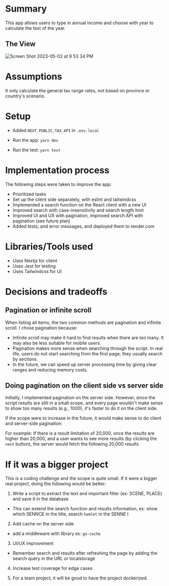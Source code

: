 # Summary

This app allows users to type in annual income and choose with year to calculate the text of the year.

## The View

![Screen Shot 2023-05-02 at 9 53 34 PM](https://user-images.githubusercontent.com/6887905/235929587-43aad7da-ee63-4c31-852f-21dbf5977a64.png)


# Assumptions

It only calculate the general tax range rates, not based on province or country's scenario.

# Setup

- Added `NEXT_PUBLIC_TAX_API` in `.env.local`

- Run the app: `yarn dev`
- Run the test: `yarn test`

# Implementation process

The following steps were taken to improve the app:

- Prioritized tasks
- Set up the client side separately, with eslint and tailwindcss
- Implemented a search function on the React client with a new UI
- Improved search with case-insensitivity and search length limit
- Improved UI and UX with pagination, improved search API with pagination (see future plan)
- Added tests, and error messages, and deployed them to render.com

# Libraries/Tools used

- Uses Nextjs for client
- Uses Jest for testing
- Uses Tailwindcss for UI

# Decisions and tradeoffs

## Pagination or infinite scroll

When listing all items, the two common methods are pagination and infinite scroll. I chose pagination because:

- Infinite scroll may make it hard to find results when there are too many. It may also be less suitable for mobile users.
- Pagination makes more sense when searching through the script. In real life, users do not start searching from the first page; they usually search by sections.
- In the future, we can speed up server processing time by giving clear ranges and reducing memory costs.

## Doing pagination on the client side vs server side

Initially, I implemented pagination on the server side. However, since the script results are still in a small scope, and every page wouldn't make sense to show too many results (e.g., 1000), it's faster to do it on the client side.

If the scope were to increase in the future, it would make sense to do client and server-side pagination:

For example: If there is a result limitation of 20,000, once the results are higher than 20,000, and a user wants to see more results (by clicking the `next` button), the server would fetch the following 20,000 results

# If it was a bigger project

This is a coding challenge and the scope is quite small. If it were a bigger real project, doing the following would be better:

1. Write a script to extract the text and important filter (ex: SCENE, PLACE) and save it in the database

- This can extend the search function and results information, ex: show which SENNCE in the title, search `hamlet` in the SENNE I

2. Add cache on the server side

- add a middleware with library ex: `go-cache`

3. UI/UX improvement

- Remember search and results after refreshing the page by adding the search query in the URL or localstorage

4. Increase test coverage for edge cases

5. For a team project, it will be good to have the project dockerized.
